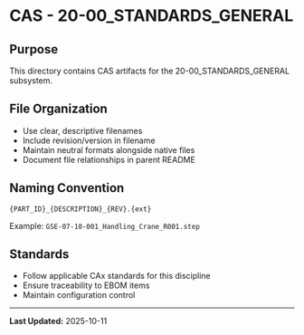 # CAS - 20-00_STANDARDS_GENERAL

## Purpose

This directory contains CAS artifacts for the 20-00_STANDARDS_GENERAL subsystem.

## File Organization

- Use clear, descriptive filenames
- Include revision/version in filename
- Maintain neutral formats alongside native files
- Document file relationships in parent README

## Naming Convention

```
{PART_ID}_{DESCRIPTION}_{REV}.{ext}
```

Example: `GSE-07-10-001_Handling_Crane_R001.step`

## Standards

- Follow applicable CAx standards for this discipline
- Ensure traceability to EBOM items
- Maintain configuration control

---

**Last Updated:** 2025-10-11
